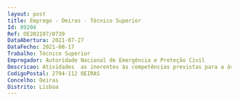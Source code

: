 ```yaml
--- 
layout: post
title: Emprego - Oeiras - Técnico Superior
Id: 89204
Ref: OE202107/0739
DataAbertura: 2021-07-27
DataFecho: 2021-08-17
Trabalho: Técnico Superior
Empregador: Autoridade Nacional de Emergência e Proteção Civil
Descricao: Atividades  as inerentes às competências previstas para a área da contratação pública e constantes, especialmente, na alínea i) do artigo 17.º do Decreto Lei n.º 45 2019, de 1 de abril, que aprovou a nova orgânica da ANEPC, melhor escalpelizada no artigo 7.º da Portaria n.º 224 A 2014, de 4 de novembro, e no artigo 14.º do Despacho 14688 2014, de 4 de dezembro, na sua redação atual, nomeadamente i.	Elaboração das peças procedimentais e informações de abertura e de adjudicação de suporte aos procedimentos pré contratuais ao abrigo do Código dos Contratos Públicos (CCP) ii.	Elaboração de todos os procedimentos pré contratuais ao abrigo do CCP (nomeadamente, participação em júris de procedimentos, execução de tarefas na plataforma eletrónica de contratação pública, formalização de pedidos de parecer prévio junto do Ministério das Finanças, gestão de contratos, submissão de procedimentos de formalização e execução de contratos no Portal Base) iii.	Melhorar a definição de circuitos e modelos organizacionais interligados com a contabilidade  iv.	Organização e atualização de processos, garantindo a auditabilidade dos mesmos  controlo de prazos, verificação e validação de documentos v.	Gestão do Imobilizado vi.	Elaboração de documentos que permitam a tomada de decisão em termos de planeamento anual de compras.
CodigoPostal: 2794-112 OEIRAS
Concelho: Oeiras
Distrito: Lisboa
--- 
```

